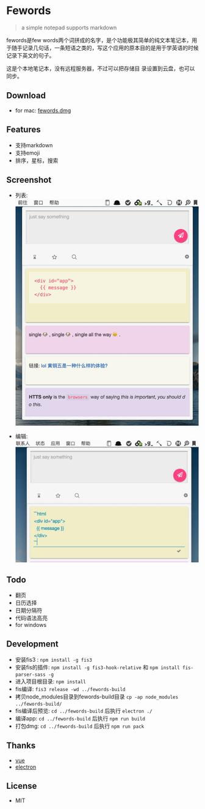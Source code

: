 # Fewords
> a simple notepad supports markdown

fewords是few words两个词拼成的名字，是个功能极其简单的纯文本笔记本，用于随手记录几句话，一条短语之类的，写这个应用的原本目的是用于学英语的时候记录下英文的句子。

这是个本地笔记本，没有远程服务器，不过可以把存储目
录设置到云盘，也可以同步。

## Download
- for mac: [fewords.dmg](http://pan.baidu.com/s/1o68bvPS)

## Features
- 支持markdown
- 支持emoji
- 排序，星标，搜索

## Screenshot

- 列表:
    ![截图1](assets/captures/capture1.png)

- 编辑:
    ![截图2](assets/captures/capture2.png)

## Todo
- 翻页
- 日历选择
- 日期分隔符
- 代码语法高亮
- for windows

## Development
- 安装fis3 :  `npm install -g fis3`
- 安装fis的插件: `npm install -g fis3-hook-relative` 和 `npm install fis-parser-sass -g`
- 进入项目根目录: `npm install`
- fis编译: `fis3 release -wd ../fewords-build`
- 拷贝node_modules目录到fewords-build目录 `cp -ap node_modules ../fewords-build/`
- fis编译后预览: `cd ../fewords-build` 后执行 `electron ./`
- 编译app: `cd ../fewords-build` 后执行 `npm run build`
- 打包dmg: `cd ../fewords-build` 后执行 `npm run pack`

## Thanks
- [vue](http://vuejs.org/)
- [electron](http://electron.atom.io/)

## License
- MIT
